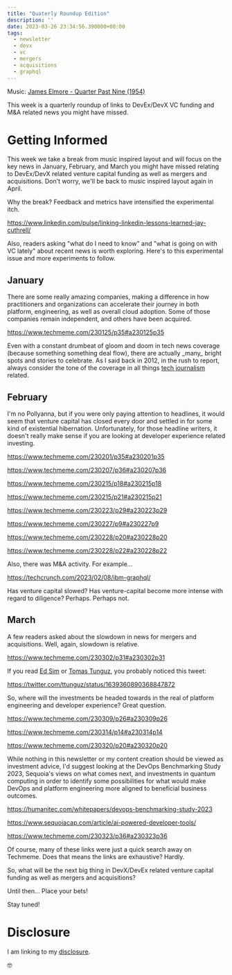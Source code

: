 ```yaml
---
title: "Quaterly Roundup Edition"
description: ''
date: 2023-03-26 23:34:56.390000+00:00
tags:
  - newsletter
  - devx
  - vc
  - mergers
  - acquisitions
  - graphql
---
```


 

Music: [James Elmore - Quarter Past Nine (1954)](https://www.youtube.com/watch?v=iMpv-kCz5O4)

This week is a quarterly roundup of links to DevEx/DevX VC funding and M&A related news you might have missed.

# Getting Informed

This week we take a break from music inspired layout and will focus on the key news in January, February, and March you might have missed relating to DevEx/DevX related venture capital funding as well as mergers and acquisitions. Don't worry, we'll be back to music inspired layout again in April.

Why the break? Feedback and metrics have intensified the experimental itch.

https://www.linkedin.com/pulse/linking-linkedin-lessons-learned-jay-cuthrell/

Also, readers asking "what do I need to know" and "what is going on with VC lately" about recent news is worth exploring. Here's to this experimental issue and more experiments to follow.

## January 

There are some really amazing companies, making a difference in how practitioners and organizations can accelerate their journey in both platform, engineering, as well as overall cloud adoption. Some of those companies remain independent, and others have been acquired.

https://www.techmeme.com/230125/p35#a230125p35

Even with a constant drumbeat of gloom and doom in tech news coverage (because something something deal flow), there are actually \_many\_ bright spots and stories to celebrate. As I said back in 2012, in the rush to report, always consider the tone of the coverage in all things [tech journalism](https://fudge.org/archive/tech-journalism/) related.

## February 

I'm no Pollyanna, but if you were only paying attention to headlines, it would seem that venture capital has closed every door and settled in for some kind of existential hibernation. Unfortunately, for those headline writers, it doesn't really make sense if you are looking at developer experience related investing.

https://www.techmeme.com/230201/p35#a230201p35

https://www.techmeme.com/230207/p36#a230207p36

https://www.techmeme.com/230215/p18#a230215p18

https://www.techmeme.com/230215/p21#a230215p21

https://www.techmeme.com/230223/p29#a230223p29

https://www.techmeme.com/230227/p9#a230227p9

https://www.techmeme.com/230228/p20#a230228p20

https://www.techmeme.com/230228/p22#a230228p22

Also, there was M&A activity. For example...

https://techcrunch.com/2023/02/08/ibm-graphql/

Has venture capital slowed? Has venture-capital become more intense with regard to diligence? Perhaps. Perhaps not.

## March

A few readers asked about the slowdown in news for mergers and acquisitions. Well, again, slowdown is relative.

https://www.techmeme.com/230302/p31#a230302p31

If you read [Ed Sim](https://whatshot.substack.com) or [Tomas Tunguz](https://tomtunguz.com), you probably noticed this tweet:

https://twitter.com/ttunguz/status/1639360890368847872

So, where will the investments be headed towards in the real of platform engineering and developer experience? Great question.

https://www.techmeme.com/230309/p26#a230309p26

https://www.techmeme.com/230314/p14#a230314p14

https://www.techmeme.com/230320/p20#a230320p20

While nothing in this newsletter or my content creation should be viewed as investment advice, I'd suggest looking at the DevOps Benchmarking Study 2023, Sequoia's views on what comes next, and investments in quantum computing in order to identify some possibilities for what would make DevOps and platform engineering more aligned to beneficial business outcomes.

https://humanitec.com/whitepapers/devops-benchmarking-study-2023

https://www.sequoiacap.com/article/ai-powered-developer-tools/

https://www.techmeme.com/230323/p36#a230323p36

Of course, many of these links were just a quick search away on Techmeme. Does that means the links are exhaustive? Hardly.

So, what will be the next big thing in DevX/DevEx related venture capital funding as well as mergers and acquisitions?

Until then… Place your bets!

Stay tuned! 

# Disclosure

I am linking to my [disclosure](https://jaycuthrell.com/disclosure/).
 
🤓







